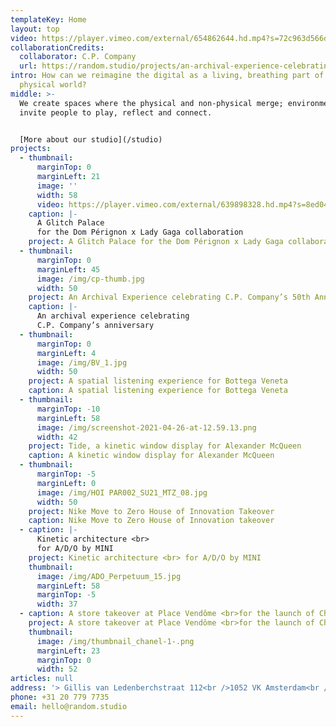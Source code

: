 ```yaml
---
templateKey: Home
layout: top
video: https://player.vimeo.com/external/654862644.hd.mp4?s=72c963d566d60df6cf8ac1f0173d1b1d0f22cf10&profile_id=175
collaborationCredits:
  collaborator: C.P. Company
  url: https://random.studio/projects/an-archival-experience-celebrating-c-p-companys-50th-anniversary
intro: How can we reimagine the digital as a living, breathing part of our
  physical world?
middle: >-
  We create spaces where the physical and non-physical merge; environments that
  invite people to play, reflect and connect.


  [More about our studio](/studio)
projects:
  - thumbnail:
      marginTop: 0
      marginLeft: 21
      image: ''
      width: 58
      video: https://player.vimeo.com/external/639898328.hd.mp4?s=8ed04ae1552ce15c4de6f09b14949d02655f034b&profile_id=175
    caption: |-
      A Glitch Palace 
      for the Dom Pérignon x Lady Gaga collaboration
    project: A Glitch Palace for the Dom Pérignon x Lady Gaga collaboration
  - thumbnail:
      marginTop: 0
      marginLeft: 45
      image: /img/cp-thumb.jpg
      width: 50
    project: An Archival Experience celebrating C.P. Company’s 50th Anniversary
    caption: |-
      An archival experience celebrating
      C.P. Company’s anniversary
  - thumbnail:
      marginTop: 0
      marginLeft: 4
      image: /img/BV_1.jpg
      width: 50
    project: A spatial listening experience for Bottega Veneta
    caption: A spatial listening experience for Bottega Veneta
  - thumbnail:
      marginTop: -10
      marginLeft: 58
      image: /img/screenshot-2021-04-26-at-12.59.13.png
      width: 42
    project: Tide, a kinetic window display for Alexander McQueen
    caption: A kinetic window display for Alexander McQueen
  - thumbnail:
      marginTop: -5
      marginLeft: 0
      image: /img/HOI PAR002_SU21_MTZ_08.jpg
      width: 50
    project: Nike Move to Zero House of Innovation Takeover
    caption: Nike Move to Zero House of Innovation takeover
  - caption: |-
      Kinetic architecture <br>
      for A/D/O by MINI
    project: Kinetic architecture <br> for A/D/O by MINI
    thumbnail:
      image: /img/ADO_Perpetuum_15.jpg
      marginLeft: 58
      marginTop: -5
      width: 37
  - caption: A store takeover at Place Vendôme <br>for the launch of Chanel's new watch
    project: A store takeover at Place Vendôme <br>for the launch of Chanel's new watch
    thumbnail:
      image: /img/thumbnail_chanel-1-.png
      marginLeft: 23
      marginTop: 0
      width: 52
articles: null
address: '> Gillis van Ledenberchstraat 112<br />1052 VK Amsterdam<br />The Netherlands<br />[Directions](https://goo.gl/maps/2sJnCcLummnmvrVb9)'
phone: +31 20 779 7735
email: hello@random.studio
---
```


